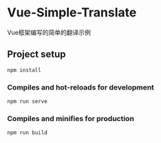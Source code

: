 # Vue-Simple-Translate
Vue框架编写的简单的翻译示例


## Project setup
```
npm install
```

### Compiles and hot-reloads for development
```
npm run serve
```

### Compiles and minifies for production
```
npm run build
```
